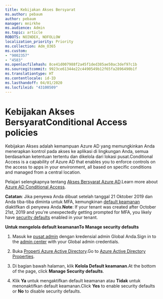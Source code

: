 ```yaml
---
title: Kebijakan Akses Bersyarat
ms.author: pebaum
author: pebaum
manager: mnirkhe
ms.audience: Admin
ms.topic: article
ROBOTS: NOINDEX, NOFOLLOW
localization_priority: Priority
ms.collection: Adm_O365
ms.custom:
- "9002357"
- "4583"
ms.openlocfilehash: 8ce41d007988f2a45f1ded385ae50ac3def97c1b
ms.sourcegitcommit: 9923ce61344e22c4490549b12f65fa2896490b1f
ms.translationtype: HT
ms.contentlocale: id-ID
ms.lasthandoff: 04/01/2020
ms.locfileid: "43100509"
---
```

# <a name="conditional-access-policies"></a><span data-ttu-id="e772a-102">Kebijakan Akses Bersyarat</span><span class="sxs-lookup"><span data-stu-id="e772a-102">Conditional Access policies</span></span>

<span data-ttu-id="e772a-103">Kebijakan Akses adalah kemampuan Azure AD yang memungkinkan Anda menerapkan kontrol pada akses ke aplikasi di lingkungan Anda, semua berdasarkan ketentuan tertentu dan dikelola dari lokasi pusat.</span><span class="sxs-lookup"><span data-stu-id="e772a-103">Conditional Access is a capability of Azure AD that enables you to enforce controls on the access to apps in your environment, all based on specific conditions and managed from a central location.</span></span>

<span data-ttu-id="e772a-104">Pelajari selengkapnya tentang [Akses Bersyarat Azure AD](https://docs.microsoft.com/azure/active-directory/conditional-access/).</span><span class="sxs-lookup"><span data-stu-id="e772a-104">Learn more about [Azure AD Conditional Access](https://docs.microsoft.com/azure/active-directory/conditional-access/).</span></span>  

<span data-ttu-id="e772a-105">**Catatan**: Jika penyewa Anda dibuat setelah tanggal 21 Oktober 2019 dan Anda tiba-tiba diminta untuk MFA, kemungkinan [default keamanan](http://aka.ms/securitydefaults) diaktifkan di penyewa Anda.</span><span class="sxs-lookup"><span data-stu-id="e772a-105">**Note**: If your tenant was created after October 21st, 2019 and you're unexpectedly getting prompted for MFA, you likely have [security defaults](http://aka.ms/securitydefaults) enabled in your tenant.</span></span>

<span data-ttu-id="e772a-106">**Untuk mengelola default keamanan**</span><span class="sxs-lookup"><span data-stu-id="e772a-106">**To Manage security defaults**</span></span>

1. <span data-ttu-id="e772a-107">Masuk ke [pusat admin](https://go.microsoft.com/fwlink/p/?linkid=834822) dengan kredensial admin Global Anda.</span><span class="sxs-lookup"><span data-stu-id="e772a-107">Sign in to the [admin center](https://go.microsoft.com/fwlink/p/?linkid=834822) with your Global admin credentials.</span></span>

2. <span data-ttu-id="e772a-108">Buka [Properti Azure Active Directory](https://portal.azure.com/#blade/Microsoft_AAD_IAM/ActiveDirectoryMenuBlade/Properties).</span><span class="sxs-lookup"><span data-stu-id="e772a-108">Go to [Azure Active Directory Properties](https://portal.azure.com/#blade/Microsoft_AAD_IAM/ActiveDirectoryMenuBlade/Properties).</span></span>

3. <span data-ttu-id="e772a-109">Di bagian bawah halaman, klik **Kelola Default keamanan**.</span><span class="sxs-lookup"><span data-stu-id="e772a-109">At the bottom of the page, click **Manage Security defaults**.</span></span>

4. <span data-ttu-id="e772a-110">Klik **Ya** untuk mengaktifkan default keamanan atau **Tidak** untuk menonaktifkan default keamanan.</span><span class="sxs-lookup"><span data-stu-id="e772a-110">Click **Yes** to enable security defaults or **No** to disable security defaults.</span></span>
